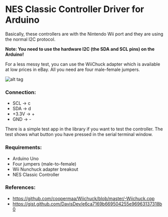 # NES Classic Controller Driver for Arduino

Basically, these controllers are with the Nintendo Wii port and they are using the normal I2C protocol.

**Note: You need to use the hardware I2C (the SDA and SCL pins) on the Arduino!**

For a less messy test, you can use the WiiChuck adapter which is available at low prices in eBay. All you need are four male-female jumpers.

![alt tag](https://github.com/uncle-yong/nesClassicController/blob/master/wii-nunchuck-adapter-arduino.jpg)

### Connection:
- SCL   -> c
- SDA   -> d
- +3.3V -> +
- GND   -> -

There is a simple test app in the library if you want to test the controller. The test shows what button you have pressed in the serial terminal window.

### Requirements:
- Arduino Uno
- Four jumpers (male-to-female)
- Wii Nunchuck adapter breakout
- NES Classic Controller

### References:
- https://github.com/coopermaa/Wiichuck/blob/master/-Wiichuck.cpp
- https://gist.github.com/DavisDev/e6ca7169b669504255e96963137318b0
